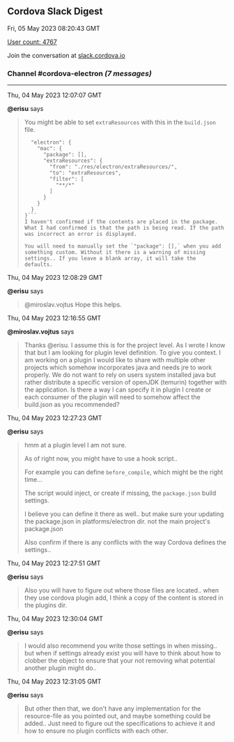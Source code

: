 ## Cordova Slack Digest
Fri, 05 May 2023 08:20:43 GMT

[User count: 4767](https://cordova.slack.com/)


Join the conversation at [slack.cordova.io](http://slack.cordova.io/)

### __Channel #cordova-electron__ _(7 messages)_
---

Thu, 04 May 2023 12:07:07 GMT

__@erisu__ says 
> You might be able to set `extraResources` with this in the `build.json` file.
> 
> ```{
>   "electron": {
>     "mac": {
>       "package": [],
>       "extraResources": {
>         "from": "./res/electron/extraResources/",
>         "to": "extraResources",
>         "filter": [
>           "**/*"
>         ]
>       }
>     }
>   }
> }```
> I haven't confirmed if the contents are placed in the package. What I had confirmed is that the path is being read. If the path was incorrect an error is displayed.
> 
> You will need to manually set the `"package": [],` when you add something custom. Without it there is a warning of missing settings.. If you leave a blank array, it will take the defaults.
> 

Thu, 04 May 2023 12:08:29 GMT

__@erisu__ says 
> @miroslav.vojtus Hope this helps.
> 

Thu, 04 May 2023 12:16:55 GMT

__@miroslav.vojtus__ says 
> Thanks @erisu. I assume this is for the project level. As I wrote I know that but I am looking for plugin level definition.
> To give you context. I am working on a plugin I would like to share with multiple other projects which somehow incorporates java and needs jre to work properly. We do  not want to rely on users system installed java but rather distribute a specific version of openJDK (temurin) together with the application.
> Is there a way I can specify it in plugin I create or each consumer of the plugin will need to somehow affect the build.json as you recommended?
> 

Thu, 04 May 2023 12:27:23 GMT

__@erisu__ says 
> hmm at a plugin level I am not sure.
> 
> As of right now, you might have to use a hook script..
> 
> For example you can define `before_compile`, which might be the right time…
> 
> The script would inject, or create if missing, the `package.json` build settings.
> 
> I believe you can define it there as well.. but make sure your updating the package.json in platforms/electron dir. not the main project's package.json
> 
> Also confirm if there is any conflicts with the way Cordova defines the settings..
> 

Thu, 04 May 2023 12:27:51 GMT

__@erisu__ says 
> Also you will have to figure out where those files are located.. when they use cordova plugin add, I think a copy of the content is stored in the plugins dir.
> 

Thu, 04 May 2023 12:30:04 GMT

__@erisu__ says 
> I would also recommend you write those settings in when missing.. but when if settings already exist you will have to think about how to clobber the object to ensure that your not removing what potential another plugin might do..
> 

Thu, 04 May 2023 12:31:05 GMT

__@erisu__ says 
> But other then that, we don't have any implementation for the resource-file as you pointed out, and maybe something could be added.. Just need to figure out the specifications to achieve it and how to ensure no plugin conflicts with each other.
> 
